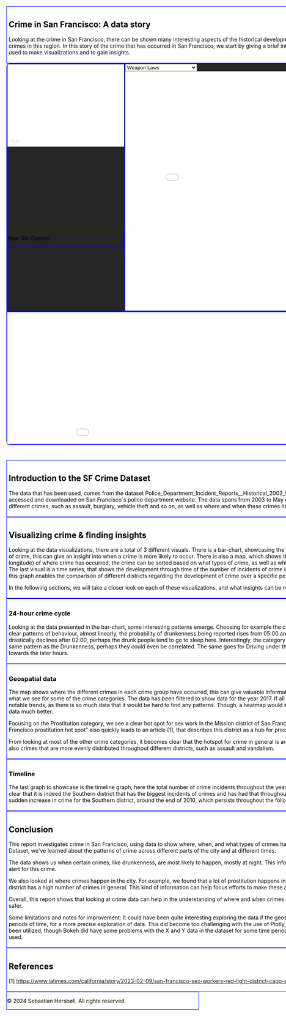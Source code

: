 
<style>


body {
    color: #000000; /* Black color */
}

.container1 {
  display: flex; /* This enables flexbox layout, making its children (the two divs) lay out horizontally */
  #border: 2px solid blue; /* If you want the container itself to also have a border */
  width: 1050px; /* Explicitly set the container's width */
  margin: auto; /* This centers the container horizontally in its parent */
  /* Adjust the top and bottom margin as needed, keeping the left and right margins as auto */
  #background-color: #1c1d1f;
  border-top-left-radius: 10px;
  border-top-right-radius: 10px;
  background-color: #262626; 
}

.container2 {
  display: flex; /* This enables flexbox layout, making its children (the two divs) lay out horizontally */
  #border: 2px solid blue; /* If you want the container itself to also have a border */
  width: 1050px; /* Explicitly set the container's width */
  margin: auto; /* This centers the container horizontally in its parent */
  /* Adjust the top and bottom margin as needed, keeping the left and right margins as auto */
  #background-color: #1c1d1f;
  border-bottom-left-radius: 10px;
  border-bottom-right-radius: 10px;
  margin-bottom: 40px;
  background-color: #262626; 
}

.container3 {
  display: flex; /* This enables flexbox layout, making its children (the two divs) lay out horizontally */
  #border: 2px solid blue; /* If you want the container itself to also have a border */
  width: 1010px; /* Explicitly set the container's width */
  margin: auto; /* This centers the container horizontally in its parent */
  /* Adjust the top and bottom margin as needed, keeping the left and right margins as auto */
  background-color: #ffffff;
  padding: 5px; 
}

    
div {
  border: 1px solid blue;  Sets a blue border for all divs 
  margin: 10px; 
}
 
.top-left-box {
  overflow: hidden; /* This hides any overflow the scaling might cause */
  width: 610px;
  height: 430px;
  transform: scale(0.5);
  transform-origin: top left;
  margin-right: -305px; /* Adjust this value as needed to bring the divs closer */

}

.top-left-box iframe, .center-box iframe {
  width: 100%; /* Makes the iframe fill the container */
  height: 100%; /* Adjust the height to match the div's scaling */
  border: 0; /* Removes the iframe border */
  margin-right: 20px;
}

.center-box {
  overflow: hidden;
  width: 680px;
  height: 645px;
  transform: scale(1);
  transform-origin: top left;
}

.bottom-box {
  overflow: hidden;
  width: 1050px;
  height: 345px;
  transform: scale(1);
  transform-origin: top left;
}

.bottom-box iframe, .center-box iframe {
  width: 100%; /* Makes the iframe fill the container */
  height: 100%; /* Adjust the height to match the div's scaling */
  border: 0; /* Removes the iframe border */
}

</style>


  <div class="container3">
     <section class="home">
        <h1>Crime in San Francisco: A data story</h1>
        <p>Looking at the crime in San Francisco, there can be shown many interesting aspects of the historical development, trends, and popular locations of the crimes in this region. In this story of the crime that has occurred in San Francisco, we start by giving a brief introduction to the dataset that has been used to make visualizations and to gain insights.</p>
     </section>
  </div>


  <div class="container1" >
    <div class="left-column">
      <div class="top-left-box">
        <iframe src="interactive_crime_hours.html"></iframe> 
      </div>
      <div class="bottom-left-box">
        <!-- Content for the new div goes here -->
        <p>New Div Content</p>
      </div>
    </div>
    <div class="center-box">
          <select id="crimeSelection">
        <option value="map_WEAPON LAWS.html">Weapon Laws</option>
        <option value="Map/map_PROSTITUTION.html">Prostitution</option>
        <option value="Map/map_DRIVING UNDER THE INFLUENCE.html">Driving Under The Influence</option>
        <option value="Map/map_ROBBERY.html">Robbery</option>
        <option value="Map/map_BURGLARY.html">Burglary</option>
        <option value="Map/map_ASSAULT.html">Assault</option>
        <option value="Map/map_DRUNKENNESS.html">Drunkenness</option>
        <option value="Map/map_DRUG_NARCOTIC.html">Drug/Narcotic</option>
        <option value="Map/map_TRESPASS.html">Trespass</option>
        <option value="Map/map_LARCENY_THEFT.html">Larceny/Theft</option>
        <option value="Map/map_VANDALISM.html">Vandalism</option>
        <option value="Map/map_VEHICLE THEFT.html">Vehicle Theft</option>
        <option value="Map/map_STOLEN PROPERTY.html">Stolen Property</option>
        <option value="Map/map_DISORDERLY CONDUCT.html">Disorderly Conduct</option>
</select>

<iframe id="crimeFrame" src="map_WEAPON LAWS.html"></iframe>

<script>
    document.getElementById('crimeSelection').addEventListener('change', function() {
        var selectedCrime = this.value;
        document.getElementById('crimeFrame').src = selectedCrime;
    });
</script>

</div>
  </div>

  <div class="container2">
    <div class="bottom-box" >
      <iframe src="bokeh_timeline_plot.html"></iframe>
    </div>
  </div>

 <!-- Text for the website -->

  <div class="container3">
      <section class="home">
        <h2>Introduction to the SF Crime Dataset</h2>
        <p>The data that has been used, comes from the dataset Police_Department_Incident_Reports__Historical_2003_to_May_2018_20240130.csv, that can be accessed and downloaded on San Francisco´s police department website. The data spans from 2003 to May of 2018, and consists of occurrences of different crimes, such as assault, burglary, vehicle theft and so on, as well as where and when these crimes have occurred.<p/>
      </section>
  </div>

  <div class="container3">
     <section class="home">
        <h2>Visualizing crime & finding insights</h2>
        <p>Looking at the data visualizations, there are a total of 3 different visuals. There is a bar-chart, showcasing the trend on a 24-hour cycle of a specific type of crime, this can give an insight into when a crime is more likely to occur. There is also a map, which shows the specific coordinates (latitude and longitude) of where crime has occurred, the crime can be sorted based on what types of crime, as well as which year and month the crime happened. The last visual is a time series, that shows the development through time of the number of incidents of crime in different districts within San Francisco, this graph enables the comparison of different districts regarding the development of crime over a specific period. </p>
        <p>In the following sections, we will take a closer look on each of these visualizations, and what insights can be made from them.                    </p>
     </section>
  </div>

  <div class="container3">
     <section class="home">
        <h3>24-hour crime cycle</h3>
        <p>Looking at the data presented in the bar-chart, some interesting patterns emerge. Choosing for example the crime category Drunkenness you see a clear patterns of behaviour, almost linearly, the probability of drunkenness being reported rises from 05:00 and tops at around midnight, whereafter it drastically declines after 02:00, perhaps the drunk people tend to go to sleep here. Interestingly, the category Weapon laws follow the somewhat the same pattern as the Drunkenness, perhaps they could even be correlated. The same goes for Driving under the influence, though the tendency is more towards the later hours. </p>
     </section>
  </div>

  <div class="container3">
     <section class="home">
        <h3>Geospatial data</h3>
            <p>The map shows where the different crimes in each crime group have occurred, this can give valuable information about crime hotspots, which is indeed what we see for some of the crime categories. The data has been filtered to show data for the year 2017. If all data was plotted, it would remove any notable trends, as there is so much data that it would be hard to find any patterns. Though, a heatmap would solve this problem, as it shows densities of data much better. </p>
            <p>Focusing on the Prostitution category, we see a clear hot spot for sex work in the Mission district of San Francisco. A quick internet search of “San Francisco prostitution hot spot” also quickly leads to an article [1], that describes this district as a hub for prostitution. </p>
            <p>From looking at most of the other crime categories, it becomes clear that the hotspot for crime in general is around the Southern district. But there are also crimes that are more evenly distributed throughout different districts, such as assault and vandalism. </p>
     </section>
  </div>

  <div class="container3">
     <section class="home">
        <h3>Timeline</h3>
            <p>The last graph to showcase is the timeline graph, here the total number of crime incidents throughout the years are displayed. This graph also makes it clear that it is indeed the Southern district that has the biggest incidents of crimes and has had that throughout the years. There also appears to be a sudden increase in crime for the Southern district, around the end of 2010, which persists throughout the following years. </p>
     </section>
  </div>

  <div class="container3">
     <section class="home">
        <h2>Conclusion</h2>
            <p>This report investigates crime in San Francisco, using data to show where, when, and what types of crimes have occurred. By analyzing the SF Crime Dataset, we've learned about the patterns of crime across different parts of the city and at different times.</p>
            <p>The data shows us when certain crimes, like drunkenness, are most likely to happen, mostly at night. This information can help the police to be more alert for this crime.</p>
            <p>We also looked at where crimes happen in the city. For example, we found that a lot of prostitution happens in the Mission district, and the Southern district has a high number of crimes in general. This kind of information can help focus efforts to make these areas safer.</p>
            <p>Overall, this report shows that looking at crime data can help in the understanding of where and when crimes happen, which can help make the city safer. </p>
            <p>Some limitations and notes for improvement: It could have been quite interesting exploring the data if the geospatial data could be sorted into different periods of time, for a more precise exploration of data. This did become too challenging with the use of Plotly, but I do believe it could work if Bokeh had been utilized, though Bokeh did have some problems with the X and Y data in the dataset for some time periods, which is why Plotly was ultimately used. </p>
     </section>
  </div>

  <div class="container3">
     <section class="home">
        <h2>References</h2>
            <p>[1] <a href="https://www.latimes.com/california/story/2023-02-09/san-francisco-sex-workers-red-light-district-capp-street-closure">https://www.latimes.com/california/story/2023-02-09/san-francisco-sex-workers-red-light-district-capp-street-closure</a></p>
     </section>
  </div>


  </main>
  <footer class="site-footer">
    <div class="wrapper">
      <p>&copy; 2024 Sebastian Hersbøll. All rights reserved.</p>
    </div>
  </footer>
</body>

